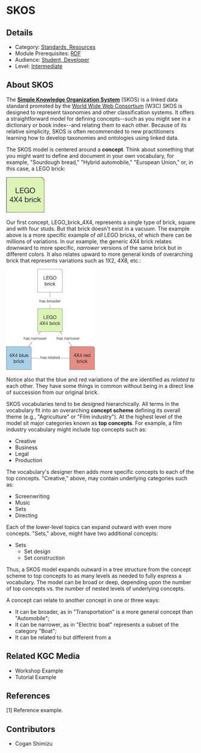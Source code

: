 # SKOS
## Details
* Category: [Standards, Resources](../categories/Standards,_Resources.md)
* Module Prerequisites: [RDF](../modules/RDF.md)
* Audience: [Student, Developer](../audiences/Student,_Developer.md)
* Level: [Intermediate](../levels/Intermediate.md)

## About SKOS
The [**Simple Knowledge Organization System**](https://www.w3.org/2004/02/skos/) (SKOS) is a linked data standard promoted by the [World Wide Web Consortium](https://www.w3.org) (W3C) SKOS is designed to represent taxonomies and other classification systems. It offers a straightforward model for defining concepts--such as you might see in a dictionary or book index--and relating them to each other. Because of its relative simplicity, SKOS is often recommended to new practitioners learning how to develop taxonomies and ontologies using linked data.

The SKOS model is centered around a **concept**. Think about something that you might want to define and document in your own vocabulary, for example, "Sourdough bread," "Hybrid automobile," "European Union," or, in this case, a LEGO brick:


![LegoBrick1](images/legobrick4401.JPG)

Our first concept, LEGO_brick_4X4, represents a single type of brick, square and with four studs. But that brick doesn't exist in a vacuum. The example above is a more specific example of *all* LEGO bricks, of which there can be millions of variations. In our example, the generic 4X4 brick relates downward to more specific, _narrower_ versions of the same brick but in different colors. It also relates upward to more general kinds of overarching brick that represents variations such as 1X2, 4X8, etc.:

![LegoBrick1](images/legobrick4402.JPG)

Notice also that the blue and red variations of the are identified as _related to_ each other. They have some things in common without being in a direct line of succession from our original brick.


    
SKOS vocabularies tend to be designed hierarchically. All terms in the vocabulary fit into an overarching **concept scheme** defining its overall theme (e.g.,  "Agriculture" or "Film industry"). At the highest level of the model sit major categories known as **top concepts**. For example, a film industry vocabulary might include top concepts such as:

* Creative
* Business
* Legal
* Production

The vocabulary's designer then adds more specific concepts to each of the top concepts. "Creative," above, may contain underlying categories such as:

* Screenwriting
* Music
* Sets
* Directing

Each of the lower-level topics can expand outward with even more concepts. "Sets," above, might have two additional concepts:

* Sets
	* Set design
	* Set construction

Thus, a SKOS model expands outward in a tree structure from the concept scheme to top concepts to as many levels as needed to fully express a vocabulary. The model can be broad or deep, depending upon the number of top concepts vs. the number of nested levels of underlying concepts.

A concept can relate to another concept in one or three ways:

* It can be broader, as in "Transportation" is a more general concept than "Automobile";
* It can be narrower, as in "Electric boat" represents a subset of the category "Boat";
* It can be related to but different from a 

## Related KGC Media
* Workshop Example
* Tutorial Example

## References
[1] Reference example.

## Contributors
* Cogan Shimizu
